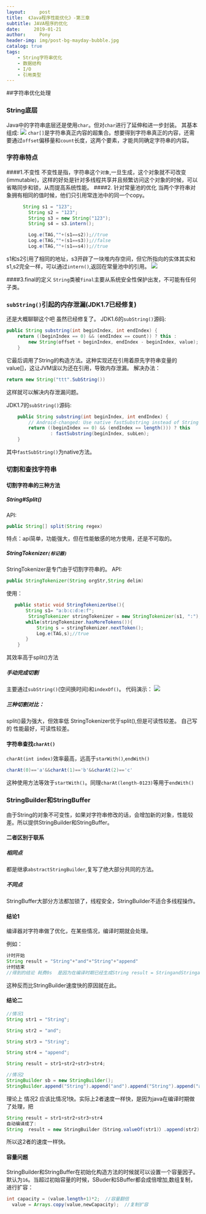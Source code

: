 ```yaml
---
layout:     post
title:  《Java程序性能优化》-第三章
subtitle: JAVA程序的优化
date:     2019-01-21
author:     Pony
header-img: img/post-bg-mayday-bubble.jpg
catalog: true
tags:
    - String字符串优化
    - 数据结构
    - I/O
    - 引用类型
---
```


##字符串优化处理
### String底层
Java中的字符串底层还是使用`char`。但对`char`进行了延伸和进一步封装。
其基本组成:
![](https://ws1.sinaimg.cn/large/006tNc79ly1fzgat7q78rj30g405qmxv.jpg)
`char[]`是字符串真正内容的超集合。想要得到字符串真正的内容，还需要通过`offset`偏移量和`count`长度，这两个要素，才能共同确定字符串的内容。

### 字符串特点 
####1.不变性
不变性是指，字符串这个`对象`,一旦生成，这个对象就不可改变(immutable)，这样的好处是针对多线程共享并且频繁访问这个对象的时候，可以省略同步和锁，从而提高系统性能。
####2. 针对常量池的优化
当两个字符串对象拥有相同的值时候，他们只引用常连池中的同一个copy。
```java
      String s1 = "123";
        String s2 = "123";
        String s3 = new String("123");
        String s4 = s3.intern();

        Log.e(TAG,""+(s1==s2));//true
        Log.e(TAG,""+(s1==s3));//false
        Log.e(TAG,""+(s1==s4));//true
```
s1和s2引用了相同的地址，s3开辟了一块堆内存空间，但它所指向的实体其实和s1,s2完全一样，可以通过`intern()`,返回在常量池中的引用。
![](https://ws3.sinaimg.cn/large/006tNc79ly1fzgbqfe4pkj30au041my2.jpg)


####3.final的定义
`String`类被`final`主要从系统安全性保护出发，不可能有任何子类。
### `subString()`引起的内存泄漏(JDK1.7已经修复)
还是大概聊聊这个吧 虽然已经修复了。
JDK1.6的`subString()`源码:
```java
public String substring(int beginIndex, int endIndex) {
	return ((beginIndex == 0) && (endIndex == count)) ? this :
	    new String(offset + beginIndex, endIndex - beginIndex, value);
    }
```
它最后调用了String的构造方法。这种实现还在引用着原先字符串变量的value[]，这让JVM误以为还在引用，导致内存泄漏。
解决办法：
```java
return new String("ttt".SubString())
```
这样就可以解决内存泄漏问题。

JDK1.7的`subString()`源码:
```JAVA
    public String substring(int beginIndex, int endIndex) {
        // Android-changed: Use native fastSubstring instead of String constructor.
        return ((beginIndex == 0) && (endIndex == length())) ? this
                : fastSubstring(beginIndex, subLen);
    }
```
其中`fastSubString()`为native方法。
### 切割和查找字符串
#### 切割字符串的三种方法
##### String#Split()
API:
```java
public String[] split(String regex)
```
特点：api简单，功能强大，但在性能敏感的地方使用，还是不可取的。

##### StringTokenizer`(标记器)`
StringTokenizer是专门由于切割字符串的。
API:
```JAVA
public StringTokenizer(String orgStr,String delim)
```
使用：
```java
   public static void StringTokenizerUse(){
       String s1= "a:b:c:d:e:f";
        StringTokenizer stringTokenizer = new StringTokenizer(s1, ":");
       while(stringTokenizer.hasMoreTokens()){
           String s = stringTokenizer.nextToken();
           Log.e(TAG,s);//true
       }
    }
```
其效率高于split()方法

##### 手动完成切割
主要通过`subString()`(空间换时间)和`indexOf()`。
代码演示：
![](https://ws4.sinaimg.cn/large/006tNc79ly1fzgoqh3fb8j30f403atb6.jpg)
##### 三种切割对比：
split()最为强大，但效率低
StringTokenizer优于split(),但是可读性较差。
自己写的 性能最好，可读性较差。

#### 字符串查找`charAt()`
`charAt(int index)`效率最高，远高于`starWith()`,`endWith()`

```java
charAt(0)=='a'&&charAt(1)=='b'&&charAt(2)=='c'
```

这种使用方法等效于`startWith()`。同理`charAt(length-0123)`等用于`endWith()`

### StringBuilder和StringBuffer

由于String的对象不可变性，如果对字符串修改的话，会增加新的对象，性能较差。所以提供StringBuilder和StringBuffer。

#### 二者区别于联系

##### 相同点

都是继承`abstractStringBuilder`,复写了绝大部分共同的方法。

##### 不同点

StringBuffer大部分方法都加锁了，线程安全，StringBuilder不适合多线程操作。

#### 结论1

编译器对字符串做了优化，在某些情况，编译时期就会处理。

例如：

```java
计时开始
String result = "String"+"and"+"String"+"append"
计时结束
//得到的结论 耗费0s  是因为在编译时期已经生成String result = StringandStringappend
```

这种反而比StringBuilder速度快的原因就在此。

#### 结论二

```java
//情况1
String str1 = "String";

String str2 = "and";

String str3 = "String";

String str4 = "append";

String result = str1+str2+str3+str4;

//情况2
StringBuilder sb = new StringBuilder();
StringBuilder.append("String").append("and").append("String").append("append");


```

理论上 情况2 应该比情况1快。实际上2者速度一样快，是因为java在编译时期做了处理，把

```java
String result = str1+str2+str3+str4
自动编译成了:
String  result = new StringBuilder（String.valueOf(str1)）.append(str2).append(str3).append(str4);

```

所以这2者的速度一样快。

#### 容量问题

StringBuilder和StringBuffer在初始化构造方法的时候就可以设置一个容量因子。默认为`16`。当超过初始容量的时候，SBuder和SBuffer都会成倍增加,数组复制，进行扩容：

```java
int capacity = (value.length+1)*2;  //容量翻倍
  value = Arrays.copy(value,newCapacity);  //复制扩容
```











